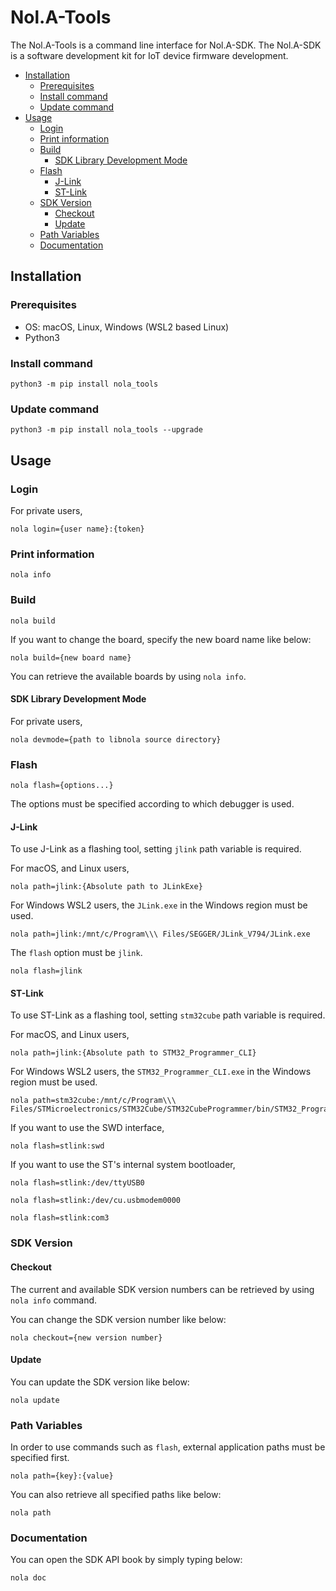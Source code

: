 # Nol.A-Tools

The Nol.A-Tools is a command line interface for Nol.A-SDK.
The Nol.A-SDK is a software development kit for IoT device firmware development.

- [Installation](#installation)
  * [Prerequisites](#prerequisites)
  * [Install command](#install-command)
  * [Update command](#update-command)
- [Usage](#usage)
  * [Login](#login)
  * [Print information](#print-information)
  * [Build](#build)
    + [SDK Library Development Mode](#sdk-library-development-mode)
  * [Flash](#flash)
    + [J-Link](#j-link)
    + [ST-Link](#st-link)
  * [SDK Version](#sdk-version)
    + [Checkout](#checkout)
    + [Update](#update)
  * [Path Variables](#path-variables)
  * [Documentation](#documentation)

## Installation

### Prerequisites

* OS: macOS, Linux, Windows (WSL2 based Linux)
* Python3

### Install command

```
python3 -m pip install nola_tools
```

### Update command

```
python3 -m pip install nola_tools --upgrade
```

## Usage

### Login

For private users,
```
nola login={user name}:{token}
```

### Print information

```
nola info
```

### Build

```
nola build
```

If you want to change the board, specify the new board name like below:
```
nola build={new board name}
```

You can retrieve the available boards by using ```nola info```.

#### SDK Library Development Mode

For private users,

```
nola devmode={path to libnola source directory}
```

### Flash

```
nola flash={options...}
```
The options must be specified according to which debugger is used.

#### J-Link

To use J-Link as a flashing tool, setting ```jlink``` path variable is required.

For macOS, and Linux users,
```
nola path=jlink:{Absolute path to JLinkExe}
```

For Windows WSL2 users, the ```JLink.exe``` in the Windows region must be used.

```
nola path=jlink:/mnt/c/Program\\\ Files/SEGGER/JLink_V794/JLink.exe
```

The ```flash``` option must be ```jlink```.
```
nola flash=jlink
```

#### ST-Link

To use ST-Link as a flashing tool, setting ```stm32cube``` path variable is required.

For macOS, and Linux users,
```
nola path=jlink:{Absolute path to STM32_Programmer_CLI}
```

For Windows WSL2 users, the ```STM32_Programmer_CLI.exe``` in the Windows region must be used.
```
nola path=stm32cube:/mnt/c/Program\\\ Files/STMicroelectronics/STM32Cube/STM32CubeProgrammer/bin/STM32_Programmer_CLI.exe
```

If you want to use the SWD interface,
```
nola flash=stlink:swd
```

If you want to use the ST's internal system bootloader,
```
nola flash=stlink:/dev/ttyUSB0
```

```
nola flash=stlink:/dev/cu.usbmodem0000
```

```
nola flash=stlink:com3
```

### SDK Version

#### Checkout

The current and available SDK version numbers can be retrieved by using ```nola info``` command.

You can change the SDK version number like below:
```
nola checkout={new version number}
```

#### Update

You can update the SDK version like below:
```
nola update
```

### Path Variables
In order to use commands such as ```flash```, external application paths must be specified first.

```
nola path={key}:{value}
```

You can also retrieve all specified paths like below:
```
nola path
```

### Documentation
You can open the SDK API book by simply typing below:
```
nola doc
```
